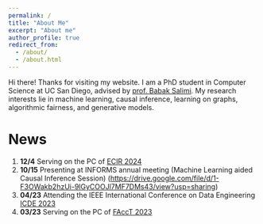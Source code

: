```yaml
---
permalink: /
title: "About Me"
excerpt: "About me"
author_profile: true
redirect_from: 
  - /about/
  - /about.html
---
```


Hi there! Thanks for visiting my website. I am a PhD student in Computer Science at UC San Diego, advised by [prof. Babak Salimi](https://bsalimi.github.io/).
My research interests lie in machine learning, causal inference, learning on graphs, algorithmic fairness, and generative models.

News
======
1.  **12/4** Serving on the PC of [ECIR 2024](https://www.ecir2024.org/)
2.  **10/15** Presenting at INFORMS annual meeting (Machine Learning aided Causal Inference Session) (https://drive.google.com/file/d/1-F3OWakb2hzUi-9lGyCOOJl7MF7DMs43/view?usp=sharing)
3. **04/23** Attending the IEEE International Conference on Data Engineering [ICDE 2023](https://icde2023.ics.uci.edu/) 
4. **03/23** Serving on the PC of [FAccT 2023](https://facctconference.org/index.html)
